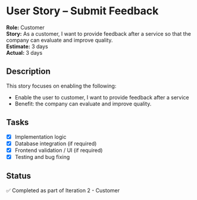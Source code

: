 # User Story – Submit Feedback

**Role:** Customer  
**Story:** As a customer, I want to provide feedback after a service so that the company can evaluate and improve quality.  
**Estimate:** 3 days  
**Actual:** 3 days  

## Description

This story focuses on enabling the following:

- Enable the user to customer, I want to provide feedback after a service
- Benefit: the company can evaluate and improve quality.

## Tasks

- [x] Implementation logic
- [x] Database integration (if required)
- [x] Frontend validation / UI (if required)
- [x] Testing and bug fixing

## Status

✅ Completed as part of Iteration 2 - Customer  
